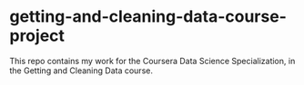 # getting-and-cleaning-data-course-project
This repo contains my work for the Coursera Data Science Specialization, in the Getting and Cleaning Data course.



